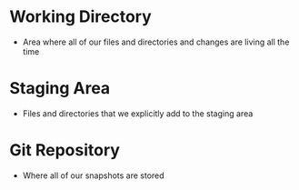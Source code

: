 # Working Directory
- Area where all of our files and directories and changes are living all the time

# Staging Area
- Files and directories that we explicitly add to the staging area

# Git Repository
- Where all of our snapshots are stored